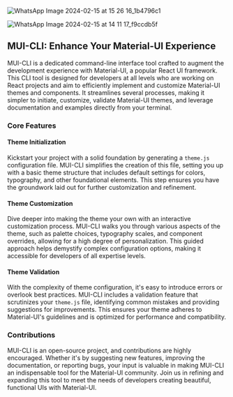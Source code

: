 ![WhatsApp Image 2024-02-15 at 15 26 16_1b4796c1](https://github.com/amoskyalo/material-UI-CLI/assets/91586973/0f6a5b5e-e2cb-4bde-b3d7-21c5698f1599)


![WhatsApp Image 2024-02-15 at 14 11 17_f9ccdb5f](https://github.com/amoskyalo/material-UI-CLI/assets/91586973/8c9ff706-9aef-4a9d-9cda-771593058877)

## MUI-CLI: Enhance Your Material-UI Experience

MUI-CLI is a dedicated command-line interface tool crafted to augment the development experience with Material-UI, a popular React UI framework. This CLI tool is designed for developers at all levels who are working on React projects and aim to efficiently implement and customize Material-UI themes and components. It streamlines several processes, making it simpler to initiate, customize, validate Material-UI themes, and leverage documentation and examples directly from your terminal.

### Core Features

#### Theme Initialization

Kickstart your project with a solid foundation by generating a `theme.js` configuration file. MUI-CLI simplifies the creation of this file, setting you up with a basic theme structure that includes default settings for colors, typography, and other foundational elements. This step ensures you have the groundwork laid out for further customization and refinement.

#### Theme Customization

Dive deeper into making the theme your own with an interactive customization process. MUI-CLI walks you through various aspects of the theme, such as palette choices, typography scales, and component overrides, allowing for a high degree of personalization. This guided approach helps demystify complex configuration options, making it accessible for developers of all expertise levels.

#### Theme Validation

With the complexity of theme configuration, it's easy to introduce errors or overlook best practices. MUI-CLI includes a validation feature that scrutinizes your `theme.js` file, identifying common mistakes and providing suggestions for improvements. This ensures your theme adheres to Material-UI's guidelines and is optimized for performance and compatibility.

### Contributions

MUI-CLI is an open-source project, and contributions are highly encouraged. Whether it's by suggesting new features, improving the documentation, or reporting bugs, your input is valuable in making MUI-CLI an indispensable tool for the Material-UI community. Join us in refining and expanding this tool to meet the needs of developers creating beautiful, functional UIs with Material-UI.
